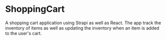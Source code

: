 # ShoppingCart
A shopping cart application using Strapi as well as React. The app track the inventory of items as well as updating the inventory when an item is added to the user's cart.
